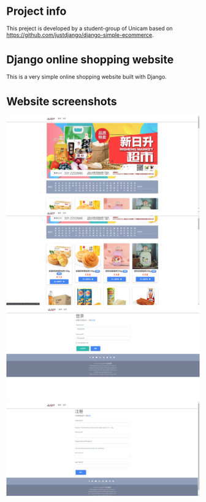 

# Project info

This preject is developed by a student-group of Unicam based on https://github.com/justdjango/django-simple-ecommerce.
# Django online shopping website

This is a very simple online shopping website built with Django.


# Website screenshots

![image](static_in_env/img/readme/3.jpg)
![image](static_in_env/img/readme/2.jpg)
![image](static_in_env/img/readme/4.jpg)
![image](static_in_env/img/readme/1.jpg)
